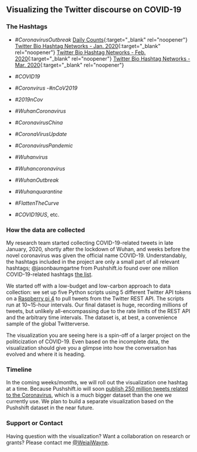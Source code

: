 ## Visualizing the Twitter discourse on COVID-19


### The Hashtags
- _#CoronavirusOutbreak_
   [Daily Counts](https://weiaiwayne.github.io/COVID19Twitter/CoronavirusOutbreak_DailyCount.html){:target="_blank" rel="noopener"}    [Twitter Bio Hashtag Networks - Jan. 2020](CoronavirusOutbreak_Bio_Hashtag_Networks_jan.html){:target="_blank" rel="noopener"}
   [Twitter Bio Hashtag Networks - Feb. 2020](CoronavirusOutbreak_Bio_Hashtag_Networks_feb.html){:target="_blank" rel="noopener"}
   [Twitter Bio Hashtag Networks - Mar. 2020](CoronavirusOutbreak_Bio_Hashtag_Networks_march.html){:target="_blank" rel="noopener"}
 
- _#COVID19_ 
- _#Coronvirus_
-_#nCoV2019_ 
- _#2019nCov_ 
- _#WuhanCoronavirus_ 
- _#CoronavirusChina_ 
- _#CoronaVirusUpdate_
- _#CoronavirusPandemic_
- _#Wuhanvirus_ 
- _#Wuhancoronavirus_
- _#WuhanOutbreak_
- _#Wuhanquarantine_
- _#FlattenTheCurve_ 
- _#COVID19US_, etc. 

### How the data are collected
My research team started collecting COVID-19-related tweets in late January, 2020, shortly after the lockdown of Wuhan, and weeks before the novel coronavirus was given the official name COVID-19. Understandably, the hashtags included in the project are only a small part of all relevant hashtags; @jasonbaumgartne from Pushshift.io found over one million COVID-19-related hashtags [the list](https://files.pushshift.io/coronavirus_hashtags.txt). 

We started off with a low-budget and low-carbon approach to data collection: we set up five Python scripts using 5 different Twitter API tokens on a [Raspberry pi 4](https://www.raspberrypi.org/products/raspberry-pi-4-model-b/) to pull tweets from the Twitter REST API. The scripts run at 10~15-hour intervals. Our final dataset is huge, recording millions of tweets, but unlikely all-encompassing due to the rate limits of the REST API and the arbitrary time intervals. The dataset is, at best, a convenience sample of the global Twitterverse.  

The visualization you are seeing here is a spin-off of a larger project on the politicization of COVID-19. Even based on the incomplete data, the visualization should give you a glimpse into how the conversation has evolved and where it is heading.  


### Timeline

In the coming weeks/months, we will roll out the visualization one hashtag at a time. Because Pushshift.io will soon [publish 250 million tweets related to the Coronavirus](https://twitter.com/jasonbaumgartne/status/1240469078009171970), which is a much bigger dataset than the one we currently use. We plan to build a separate visualization based on the Pushshift dataset in the near future.  

### Support or Contact

Having question with the visualization? Want a collaboration on research or grants? Please contact me [@WeiaiWayne](https://twitter.com/WeiaiWayne).
